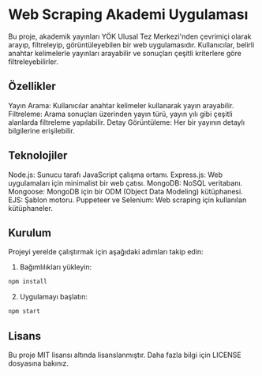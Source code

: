 # Web Scraping Akademi Uygulaması

Bu proje, akademik yayınları YÖK Ulusal Tez Merkezi'nden çevrimiçi olarak arayıp, filtreleyip, görüntüleyebilen bir web uygulamasıdır. Kullanıcılar, belirli anahtar kelimelerle yayınları arayabilir ve sonuçları çeşitli kriterlere göre filtreleyebilirler.

## Özellikler
Yayın Arama: Kullanıcılar anahtar kelimeler kullanarak yayın arayabilir.
Filtreleme: Arama sonuçları üzerinden yayın türü, yayın yılı gibi çeşitli alanlarda filtreleme yapılabilir.
Detay Görüntüleme: Her bir yayının detaylı bilgilerine erişilebilir.

## Teknolojiler
Node.js: Sunucu tarafı JavaScript çalışma ortamı.
Express.js: Web uygulamaları için minimalist bir web çatısı.
MongoDB: NoSQL veritabanı.
Mongoose: MongoDB için bir ODM (Object Data Modeling) kütüphanesi.
EJS: Şablon motoru.
Puppeteer ve Selenium: Web scraping için kullanılan kütüphaneler.

## Kurulum

Projeyi yerelde çalıştırmak için aşağıdaki adımları takip edin:
1. Bağımlılıkları yükleyin:
```bash
npm install
```

2. Uygulamayı başlatın:
```bash
npm start
```

## Lisans

Bu proje MIT lisansı altında lisanslanmıştır. Daha fazla bilgi için LICENSE dosyasına bakınız.
